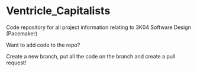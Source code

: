 # Ventricle_Capitalists
Code repository for all project information relating to 3K04 Software Design (Pacemaker)

Want to add code to the repo?

Create a new branch, put all the code on the branch and create a pull request!
